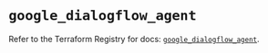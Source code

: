 # `google_dialogflow_agent`

Refer to the Terraform Registry for docs: [`google_dialogflow_agent`](https://registry.terraform.io/providers/hashicorp/google/6.42.0/docs/resources/dialogflow_agent).

